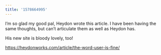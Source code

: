 ```yaml
---
title: '1578664995'
---
```

I’m so glad my good pal, Heydon wrote this article. I have been having the same thoughts, but can’t articulate them as well as Heydon has.

His new site is bloody lovely, too! 

<https://heydonworks.com/article/the-word-user-is-fine/>
